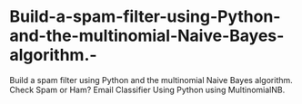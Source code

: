# Build-a-spam-filter-using-Python-and-the-multinomial-Naive-Bayes-algorithm.-
Build a spam filter using Python and the multinomial Naive Bayes algorithm. Check Spam or Ham? Email Classifier Using Python using MultinomialNB.
